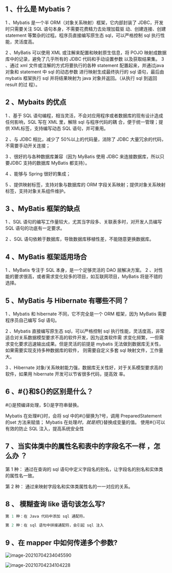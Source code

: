 

## 1 、什么是 Mybatis？

1 、Mybatis 是一个半 ORM（对象关系映射）框架，它内部封装了 JDBC，开发时只需要关注 SQL 语句本身，不需要花费精力去处理加载驱
动、创建连接、创建statement 等繁杂的过程。程序员直接编写原生态 sql，可以严格控制 sql 执行性能，灵活度高。

2 、MyBatis 可以使用 XML 或注解来配置和映射原生信息，将 POJO 映射成数据库中的记录，避免了几乎所有的 JDBC 代码和手动设置参数
以及获取结果集。 3 、通过 xml 文件或注解的方式将要执行的各种 statement 配置起来，并通过java 对象和 statement 中 sql 的动态参数
进行映射生成最终执行的 sql 语句，最后由 mybatis 框架执行 sql 并将结果映射为 java 对象并返回。（从执行 sql 到返回 result 的过
程）。

## 2 、Mybaits 的优点

1 、基于 SQL 语句编程，相当灵活，不会对应用程序或者数据库的现有设计造成任何影响，SQL 写在 XML 里，解除 sql 与程序代码的耦
合，便于统一管理；提供 XML标签，支持编写动态 SQL 语句，并可重用。

2 、与 JDBC 相比，减少了 50%以上的代码量，消除了 JDBC 大量冗余的代码，不需要手动开关连接；

3 、很好的与各种数据库兼容（因为 MyBatis 使用 JDBC 来连接数据库，所以只要JDBC 支持的数据库 MyBatis 都支持）。

4 、能够与 Spring 很好的集成；

5 、提供映射标签，支持对象与数据库的 ORM 字段关系映射；提供对象关系映射标签，支持对象关系组件维护。

## 3 、MyBatis 框架的缺点

1 、SQL 语句的编写工作量较大，尤其当字段多、关联表多时，对开发人员编写SQL 语句的功底有一定要求。

2 、SQL 语句依赖于数据库，导致数据库移植性差，不能随意更换数据库。

## 4 、MyBatis 框架适用场合

1 、MyBatis 专注于 SQL 本身，是一个足够灵活的 DAO 层解决方案。
2 、对性能的要求很高，或者需求变化较多的项目，如互联网项目，MyBatis 将是不错的选择。

## 5 、MyBatis 与 Hibernate 有哪些不同？

1 、Mybatis 和 hibernate 不同，它不完全是一个 ORM 框架，因为 MyBatis 需要程序员自己编写 Sql 语句。

2 、Mybatis 直接编写原生态 sql，可以严格控制 sql 执行性能，灵活度高，非常适合对关系数据模型要求不高的软件开发，因为这类软件需
求变化频繁，一但需求变化要求迅速输出成果。但是灵活的前提是 mybatis 无法做到数据库无关性，如果需要实现支持多种数据库的软件，
则需要自定义多套 sql 映射文件，工作量大。

3 、Hibernate 对象/关系映射能力强，数据库无关性好，对于关系模型要求高的软件，如果用 hibernate 开发可以节省很多代码，提高效
率。

## 6 、#{}和${}的区别是什么？

#{}是预编译处理，${}是字符串替换。

Mybatis 在处理#{}时，会将 sql 中的#{}替换为?号，调用 PreparedStatement 的set 方法来赋值；
Mybatis 在处理${}时，就是把${}替换成变量的值。
使用#{}可以有效的防止 SQL 注入，提高系统安全性

## 7 、当实体类中的属性名和表中的字段名不一样 ，怎么办 ？

第 1 种： 通过在查询的 sql 语句中定义字段名的别名，让字段名的别名和实体类的属性名一致。

第 2 种： 通过来映射字段名和实体类属性名的一一对应的关系。

## 8 、 模糊查询 like 语句该怎么写?

```java
第 1 种：在 Java 代码中添加 sql 通配符。
```

```java
第 2 种：在 sql 语句中拼接通配符，会引起 sql 注入
```

## 9 、在 mapper 中如何传递多个参数?

![image-20210704234045590](https://gitee.com/ZXiangC/picture/raw/master/imgs/image-20210704234045590.png)

![image-20210704234104228](https://gitee.com/ZXiangC/picture/raw/master/imgs/image-20210704234104228.png)

